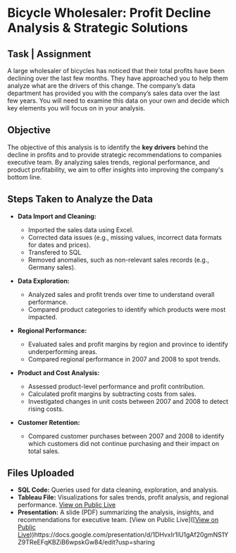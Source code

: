 # Bicycle Wholesaler: Profit Decline Analysis & Strategic Solutions


## Task | Assignment 
A large wholesaler of bicycles has noticed that their total profits have been declining over the last few months. They have approached you to help them analyze what are the drivers of this change. The company’s data department has provided you with the company’s sales data over the last few years. You will need to examine this data on your own and decide which key elements you will focus on in your analysis.


## Objective
The objective of this analysis is to identify the **key drivers** behind the decline in profits and to provide strategic recommendations to companies executive team. By analyzing sales trends, regional performance, and product profitability, we aim to offer insights into improving the company's bottom line.

## Steps Taken to Analyze the Data

- **Data Import and Cleaning:**  
  - Imported the sales data using Excel.
  - Corrected data issues (e.g., missing values, incorrect data formats for dates and prices).
  - Transfered to SQL
  - Removed anomalies, such as non-relevant sales records (e.g., Germany sales).

- **Data Exploration:**
  - Analyzed sales and profit trends over time to understand overall performance.
  - Compared product categories to identify which products were most impacted.

- **Regional Performance:**
  - Evaluated sales and profit margins by region and province to identify underperforming areas.
  - Compared regional performance in 2007 and 2008 to spot trends.

- **Product and Cost Analysis:**
  - Assessed product-level performance and profit contribution.
  - Calculated profit margins by subtracting costs from sales.
  - Investigated changes in unit costs between 2007 and 2008 to detect rising costs.

- **Customer Retention:**
  - Compared customer purchases between 2007 and 2008 to identify which customers did not continue purchasing and their impact on total sales.

## Files Uploaded

- **SQL Code:** Queries used for data cleaning, exploration, and analysis.
- **Tableau File:** Visualizations for sales trends, profit analysis, and regional performance. [View on Public Live]([https://www.makeareadme.com/](https://public.tableau.com/views/CAKE_com-ProfitDecliningProject/Dashboard1?:language=en-US&:sid=&:redirect=auth&:display_count=n&:origin=viz_share_link))
- **Presentation:** A slide (PDF) summarizing the analysis, insights, and recommendations for executive team. [View on Public Live]([[View on Public Live]([https://www.makeareadme.com/](https://public.tableau.com/views/CAKE_com-ProfitDecliningProject/Dashboard1?:language=en-US&:sid=&:redirect=auth&:display_count=n&:origin=viz_share_link))))https://docs.google.com/presentation/d/1DHvxIr1lU1gAf20gmNS1YZ9TReEFqKBZiB6wpskGw84/edit?usp=sharing
